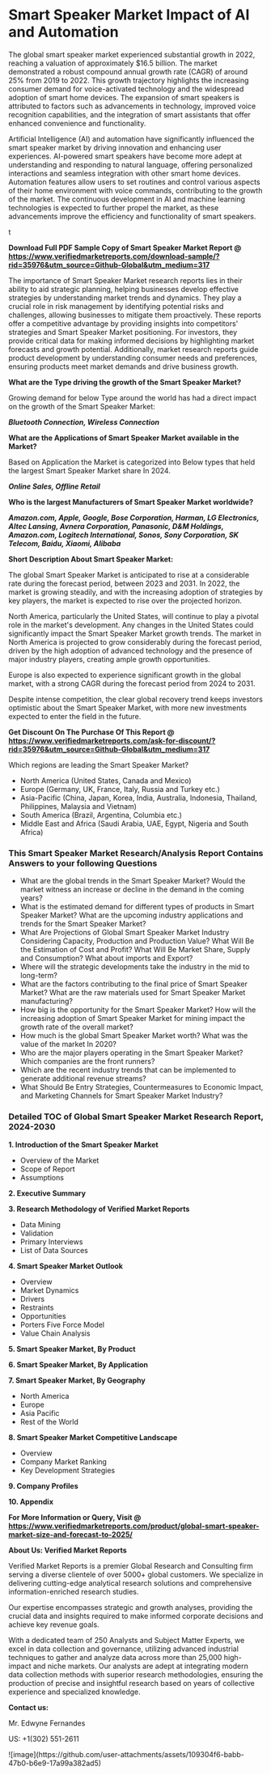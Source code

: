 <h1>Smart Speaker Market Impact of AI and Automation</h1><p>The global smart speaker market experienced substantial growth in 2022, reaching a valuation of approximately $16.5 billion. The market demonstrated a robust compound annual growth rate (CAGR) of around 25% from 2019 to 2022. This growth trajectory highlights the increasing consumer demand for voice-activated technology and the widespread adoption of smart home devices. The expansion of smart speakers is attributed to factors such as advancements in technology, improved voice recognition capabilities, and the integration of smart assistants that offer enhanced convenience and functionality.</p><p>Artificial Intelligence (AI) and automation have significantly influenced the smart speaker market by driving innovation and enhancing user experiences. AI-powered smart speakers have become more adept at understanding and responding to natural language, offering personalized interactions and seamless integration with other smart home devices. Automation features allow users to set routines and control various aspects of their home environment with voice commands, contributing to the growth of the market. The continuous development in AI and machine learning technologies is expected to further propel the market, as these advancements improve the efficiency and functionality of smart speakers.</p>t</p><p id="" class=""><strong>Download Full PDF Sample Copy of Smart Speaker Market Report @ <a href="https://www.verifiedmarketreports.com/download-sample/?rid=35976&utm_source=Github-Global&utm_medium=317" target="_blank">https://www.verifiedmarketreports.com/download-sample/?rid=35976&utm_source=Github-Global&utm_medium=317</a></strong></p><p>The importance of&nbsp;Smart Speaker Market research reports lies in their ability to aid strategic planning, helping businesses develop effective strategies by understanding market trends and dynamics. They play a crucial role in risk management by identifying potential risks and challenges, allowing businesses to mitigate them proactively. These reports offer a competitive advantage by providing insights into competitors' strategies and Smart Speaker Market positioning. For investors, they provide critical data for making informed decisions by highlighting market forecasts and growth potential. Additionally, market research reports guide product development by understanding consumer needs and preferences, ensuring products meet market demands and drive business growth.</p><p><strong>What are the&nbsp;Type driving the growth of the Smart Speaker Market?</strong></p><p id="" class="">Growing demand for below Type around the world has had a direct impact on the growth of the Smart Speaker Market:</p><em><strong>Bluetooth Connection, Wireless Connection</strong></em></p><strong>What are the&nbsp;Applications&nbsp;of Smart Speaker Market available in the Market?</strong></p><p id="" class="">Based on Application the Market is categorized into Below types that held the largest Smart Speaker Market share In 2024.</p><em><strong>Online Sales, Offline Retail</strong></em></p><strong>Who is the largest Manufacturers of Smart Speaker Market worldwide?</strong></p><p><em><strong>Amazon.com, Apple, Google, Bose Corporation, Harman, LG Electronics, Altec Lansing, Avnera Corporation, Panasonic, D&M Holdings, Amazon.com, Logitech International, Sonos, Sony Corporation, SK Telecom, Baidu, Xiaomi, Alibaba</strong></em></p><p id="" class=""><strong>Short Description About Smart Speaker Market:</strong></p><p>The global Smart Speaker Market is anticipated to rise at a considerable rate during the forecast period, between 2023 and 2031. In 2022, the market is growing steadily, and with the increasing adoption of strategies by key players, the market is expected to rise over the projected horizon.</p><p>North America, particularly the United States, will continue to play a pivotal role in the market's development. Any changes in the United States could significantly impact the Smart Speaker Market growth trends. The market in North America is projected to grow considerably during the forecast period, driven by the high adoption of advanced technology and the presence of major industry players, creating ample growth opportunities.</p><p>Europe is also expected to experience significant growth in the global market, with a strong CAGR during the forecast period from 2024 to 2031.</p><p>Despite intense competition, the clear global recovery trend keeps investors optimistic about the Smart Speaker Market, with more new investments expected to enter the field in the future.</p><p id="" class=""><strong>Get Discount On The Purchase Of This Report @ <a href="https://www.verifiedmarketreports.com/ask-for-discount/?rid=35976&utm_source=Github-Global&utm_medium=317" target="_blank">https://www.verifiedmarketreports.com/ask-for-discount/?rid=35976&utm_source=Github-Global&utm_medium=317</a></strong></p>Which regions are leading the Smart Speaker Market?</p><ul><li>North America (United States, Canada and Mexico)</li><li>Europe (Germany, UK, France, Italy, Russia and Turkey etc.)</li><li>Asia-Pacific (China, Japan, Korea, India, Australia, Indonesia, Thailand, Philippines, Malaysia and Vietnam)</li><li>South America (Brazil, Argentina, Columbia etc.)</li><li>Middle East and Africa (Saudi Arabia, UAE, Egypt, Nigeria and South Africa)</li></ul><h3 id="" class="">This Smart Speaker Market Research/Analysis Report Contains Answers to your following Questions</h3><ul><li>What are the global trends in the Smart Speaker Market? Would the market witness an increase or decline in the demand in the coming years?</li><li>What is the estimated demand for different types of products in Smart Speaker Market? What are the upcoming industry applications and trends for the Smart Speaker Market?</li><li>What Are Projections of Global Smart Speaker Market Industry Considering Capacity, Production and Production Value? What Will Be the Estimation of Cost and Profit? What Will Be Market Share, Supply and Consumption? What about imports and Export?</li><li>Where will the strategic developments take the industry in the mid to long-term?</li><li>What are the factors contributing to the final price of Smart Speaker Market? What are the raw materials used for Smart Speaker Market manufacturing?</li><li>How big is the opportunity for the Smart Speaker Market? How will the increasing adoption of Smart Speaker Market for mining impact the growth rate of the overall market?</li><li>How much is the global Smart Speaker Market worth? What was the value of the market In 2020?</li><li>Who are the major players operating in the Smart Speaker Market? Which companies are the front runners?</li><li>Which are the recent industry trends that can be implemented to generate additional revenue streams?</li><li>What Should Be Entry Strategies, Countermeasures to Economic Impact, and Marketing Channels for Smart Speaker Market Industry?</li></ul><h3 id="" class="">Detailed TOC of Global Smart Speaker Market Research Report, 2024-2030</h3><p id="" class=""><strong>1. Introduction of the Smart Speaker Market</strong></p><ul><li>Overview of the Market</li><li>Scope of Report</li><li>Assumptions</li></ul><p id="" class=""><strong>2. Executive Summary</strong></p><p id="" class=""><strong>3. Research Methodology of Verified Market Reports</strong></p><ul><li>Data Mining</li><li>Validation</li><li>Primary Interviews</li><li>List of Data Sources</li></ul><p id="" class=""><strong>4. Smart Speaker Market Outlook</strong></p><ul><li>Overview</li><li>Market Dynamics</li><li>Drivers</li><li>Restraints</li><li>Opportunities</li><li>Porters Five Force Model</li><li>Value Chain Analysis</li></ul><p id="" class=""><strong>5. Smart Speaker Market, By Product</strong></p><p id="" class=""><strong>6. Smart Speaker Market, By Application</strong></p><p id="" class=""><strong>7. Smart Speaker Market, By Geography</strong></p><ul><li>North America</li><li>Europe</li><li>Asia Pacific</li><li>Rest of the World</li></ul><p id="" class=""><strong>8. Smart Speaker Market Competitive Landscape</strong></p><ul><li>Overview</li><li>Company Market Ranking</li><li>Key Development Strategies</li></ul><p id="" class=""><strong>9. Company Profiles</strong></p><p id="" class=""><strong>10. Appendix</strong></p><p id="" class=""><strong>For More Information or Query, Visit @ <a href="https://www.verifiedmarketreports.com/product/global-smart-speaker-market-size-and-forecast-to-2025/" target="_blank">https://www.verifiedmarketreports.com/product/global-smart-speaker-market-size-and-forecast-to-2025/</a></strong></p><p id="" class=""><strong>About Us: Verified Market Reports</strong></p><p id="" class="">Verified Market Reports is a premier Global Research and Consulting firm serving a diverse clientele of over 5000+ global customers. We specialize in delivering cutting-edge analytical research solutions and comprehensive information-enriched research studies.</p><p id="" class="">Our expertise encompasses strategic and growth analyses, providing the crucial data and insights required to make informed corporate decisions and achieve key revenue goals.</p><p id="" class="">With a dedicated team of 250 Analysts and Subject Matter Experts, we excel in data collection and governance, utilizing advanced industrial techniques to gather and analyze data across more than 25,000 high-impact and niche markets. Our analysts are adept at integrating modern data collection methods with superior research methodologies, ensuring the production of precise and insightful research based on years of collective experience and specialized knowledge.</p><p id="" class=""><strong>Contact us:</strong></p><p id="" class="">Mr. Edwyne Fernandes</p><p id="" class="">US: +1(302) 551-2611</p>
![image](https://github.com/user-attachments/assets/109304f6-babb-47b0-b6e9-17a99a382ad5)
